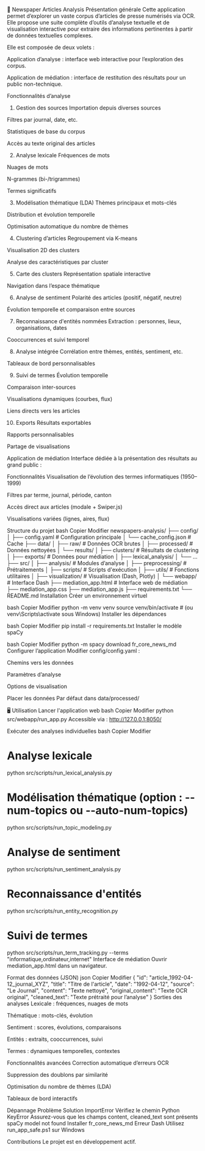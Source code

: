 📰 Newspaper Articles Analysis
Présentation générale
Cette application permet d’explorer un vaste corpus d’articles de presse numérisés via OCR. Elle propose une suite complète d’outils d’analyse textuelle et de visualisation interactive pour extraire des informations pertinentes à partir de données textuelles complexes.

Elle est composée de deux volets :

Application d’analyse : interface web interactive pour l’exploration des corpus.

Application de médiation : interface de restitution des résultats pour un public non-technique.

Fonctionnalités d’analyse
1. Gestion des sources
Importation depuis diverses sources

Filtres par journal, date, etc.

Statistiques de base du corpus

Accès au texte original des articles

2. Analyse lexicale
Fréquences de mots

Nuages de mots

N-grammes (bi-/trigrammes)

Termes significatifs

3. Modélisation thématique (LDA)
Thèmes principaux et mots-clés

Distribution et évolution temporelle

Optimisation automatique du nombre de thèmes

4. Clustering d’articles
Regroupement via K-means

Visualisation 2D des clusters

Analyse des caractéristiques par cluster

5. Carte des clusters
Représentation spatiale interactive

Navigation dans l’espace thématique

6. Analyse de sentiment
Polarité des articles (positif, négatif, neutre)

Évolution temporelle et comparaison entre sources

7. Reconnaissance d'entités nommées
Extraction : personnes, lieux, organisations, dates

Cooccurrences et suivi temporel

8. Analyse intégrée
Corrélation entre thèmes, entités, sentiment, etc.

Tableaux de bord personnalisables

9. Suivi de termes
Évolution temporelle

Comparaison inter-sources

Visualisations dynamiques (courbes, flux)

Liens directs vers les articles

10. Exports
Résultats exportables

Rapports personnalisables

Partage de visualisations

Application de médiation
Interface dédiée à la présentation des résultats au grand public :

Fonctionnalités
Visualisation de l’évolution des termes informatiques (1950–1999)

Filtres par terme, journal, période, canton

Accès direct aux articles (modale + Swiper.js)

Visualisations variées (lignes, aires, flux)

Structure du projet
bash
Copier
Modifier
newspapers-analysis/
├── config/
│   ├── config.yaml               # Configuration principale
│   └── cache_config.json         # Cache
├── data/
│   ├── raw/                      # Données OCR brutes
│   ├── processed/                # Données nettoyées
│   └── results/
│       ├── clusters/             # Résultats de clustering
│       ├── exports/              # Données pour médiation
│       ├── lexical_analysis/
│       └── ...
├── src/
│   ├── analysis/                 # Modules d’analyse
│   ├── preprocessing/           # Prétraitements
│   ├── scripts/                 # Scripts d'exécution
│   ├── utils/                   # Fonctions utilitaires
│   ├── visualization/           # Visualisation (Dash, Plotly)
│   └── webapp/                  # Interface Dash
├── mediation_app.html           # Interface web de médiation
├── mediation_app.css
├── mediation_app.js
├── requirements.txt
└── README.md
Installation
Créer un environnement virtuel

bash
Copier
Modifier
python -m venv venv
source venv/bin/activate  # (ou venv\Scripts\activate sous Windows)
Installer les dépendances

bash
Copier
Modifier
pip install -r requirements.txt
Installer le modèle spaCy

bash
Copier
Modifier
python -m spacy download fr_core_news_md
Configurer l’application
Modifier config/config.yaml :

Chemins vers les données

Paramètres d’analyse

Options de visualisation

Placer les données
Par défaut dans data/processed/

🖥️ Utilisation
Lancer l'application web
bash
Copier
Modifier
python src/webapp/run_app.py
Accessible via : http://127.0.0.1:8050/

Exécuter des analyses individuelles
bash
Copier
Modifier
# Analyse lexicale
python src/scripts/run_lexical_analysis.py

# Modélisation thématique (option : --num-topics ou --auto-num-topics)
python src/scripts/run_topic_modeling.py

# Analyse de sentiment
python src/scripts/run_sentiment_analysis.py

# Reconnaissance d'entités
python src/scripts/run_entity_recognition.py

# Suivi de termes
python src/scripts/run_term_tracking.py --terms "informatique,ordinateur,internet"
Interface de médiation
Ouvrir mediation_app.html dans un navigateur.

Format des données (JSON)
json
Copier
Modifier
{
  "id": "article_1992-04-12_journal_XYZ",
  "title": "Titre de l'article",
  "date": "1992-04-12",
  "source": "Le Journal",
  "content": "Texte nettoyé",
  "original_content": "Texte OCR original",
  "cleaned_text": "Texte prétraité pour l’analyse"
}
Sorties des analyses
Lexicale : fréquences, nuages de mots

Thématique : mots-clés, évolution

Sentiment : scores, évolutions, comparaisons

Entités : extraits, cooccurrences, suivi

Termes : dynamiques temporelles, contextes

Fonctionnalités avancées
Correction automatique d’erreurs OCR

Suppression des doublons par similarité

Optimisation du nombre de thèmes (LDA)

Tableaux de bord interactifs

Dépannage
Problème	Solution
ImportError	Vérifiez le chemin Python
KeyError	Assurez-vous que les champs content, cleaned_text sont présents
spaCy model not found	Installer fr_core_news_md
Erreur Dash	Utilisez run_app_safe.ps1 sur Windows

Contributions
Le projet est en développement actif. 
